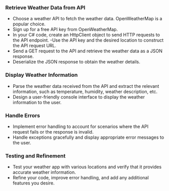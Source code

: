 ### Retrieve Weather Data from API

- Choose a weather API to fetch the weather data. OpenWeatherMap is a popular choice.
- Sign up for a free API key from OpenWeatherMap.
- In your C# code, create an HttpClient object to send HTTP requests to the API endpoint.
-Use the API key and the desired location to construct the API request URL.
- Send a GET request to the API and retrieve the weather data as a JSON response.
- Deserialize the JSON response to obtain the weather details.

### Display Weather Information

- Parse the weather data received from the API and extract the relevant information, such as temperature, humidity, weather description, etc.
- Design a user-friendly console interface to display the weather information to the user.

### Handle Errors

- Implement error handling to account for scenarios where the API request fails or the response is invalid.
- Handle exceptions gracefully and display appropriate error messages to the user.

### Testing and Refinement

- Test your weather app with various locations and verify that it provides accurate weather information.
- Refine your code, improve error handling, and add any additional features you desire.